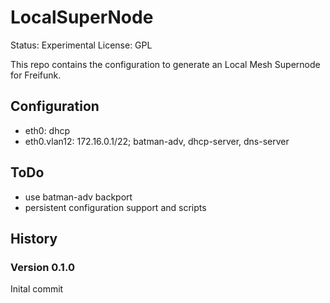 # LocalSuperNode

Status: Experimental
License: GPL

This repo contains the configuration to generate an Local Mesh Supernode for Freifunk.

## Configuration
* eth0: dhcp
* eth0.vlan12: 172.16.0.1/22; batman-adv, dhcp-server, dns-server

## ToDo
* use batman-adv backport
* persistent configuration support and scripts

## History

### Version 0.1.0
Inital commit
